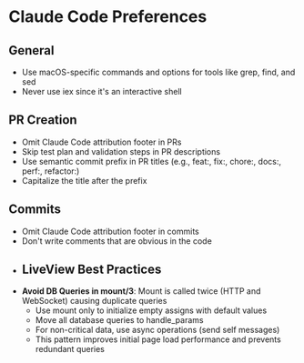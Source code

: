 # Claude Code Preferences

## General

- Use macOS-specific commands and options for tools like grep, find, and sed
- Never use iex since it's an interactive shell

## PR Creation

- Omit Claude Code attribution footer in PRs
- Skip test plan and validation steps in PR descriptions
- Use semantic commit prefix in PR titles (e.g., feat:, fix:, chore:, docs:, perf:, refactor:)
- Capitalize the title after the prefix

## Commits

- Omit Claude Code attribution footer in commits
- Don't write comments that are obvious in the code
- ## LiveView Best Practices
- **Avoid DB Queries in mount/3**: Mount is called twice (HTTP and WebSocket) causing duplicate queries
  - Use mount only to initialize empty assigns with default values
  - Move all database queries to handle_params
  - For non-critical data, use async operations (send self messages)
  - This pattern improves initial page load performance and prevents redundant queries